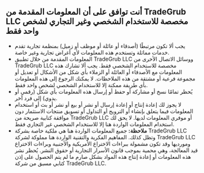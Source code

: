 ## أنت توافق على أن المعلومات المقدمة من TradeGrub LLC مخصصة للاستخدام الشخصي وغير التجاري لشخص واحد فقط

- يجب ألا تكون مرتبطًا (أصدقاء أو عائلة أو موظف أو زميل) بمنظمة تجارية تقدم خدمات مماثلة وتستخدم هذه المعلومات لأي أغراض تجارية وغير خاصة.
- المعلومات المقدمة من خلال تطبيق TradeGrub LLC ووسائل الاتصال الأخرى من TradeGrub LLC مخصصة للاستخدام الشخصي فقط. يجب ألا تشارك هذه المعلومات مع الأصدقاء أو العائلة أو الزملاء بأي شكل من الأشكال أو تعديل أو مجموعة فرعية أو مشتقة من هذه الملاحظات. لا يمكنك الرجوع إلى هذه المعلومات بأي طريقة ممكنة إلا للاستخدام الشخصي لشخص واحد فقط.
- يُحظر تمامًا نسخ أو مشاركة أو حفظ أو إرسال هذه المعلومات بأي شكل (رقمي أو يدوي) إلى فرد آخر.
- لا يجوز لك إعادة إنتاج أو إعادة إرسال أو نشر أو بيع أو نشر أو بث أو استخدام المعلومات فيما يتعلق بإنشاء أو الترويج أو التداول أو تسويق منتجات الاستثمار دون موافقة كتابية صريحة من TradeGrub LLC أو موفري المعلومات لديها. لا يحق لك استخدام المعلومات الواردة هنا إلا للاستخدام الشخصي غير التجاري فقط.
- **ملاحظة:** جميع المعلومات الواردة هنا هي ملكية خاصة بشركة TradeGrub LLC وتظل كذلك. المفاهيم الفكرية والتقنية الواردة هنا مملوكة لشركة TradeGrub LLC ومورديها وقد تكون مشمولة ببراءات الاختراع الأمريكية والأجنبية وبراءات الاختراع قيد المعالجة، وهي محمية بموجب قانون الأسرار التجارية أو حقوق النشر. يُحظر نشر هذه المعلومات أو إعادة إنتاج هذه المواد بشكل صارم ما لم يتم الحصول على إذن كتابي مسبق من شركة TradeGrub LLC.
